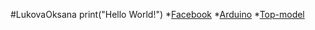 #LukovaOksana
print("Hello World!")
*[Facebook](https://www.facebook.com/)
*[Arduino](http://arduino.ru/Reference/Library/Stepper/StepperConstructor)
*[Top-model](https://topmodel.novy.tv/ua/videos/episode/12-vypusk-top-model-po-ukraynsky-smotret-ot-17-11-2017-onlayn-chast-5/)